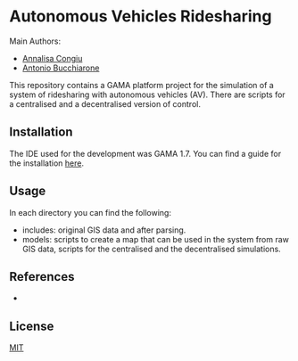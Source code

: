 # Autonomous Vehicles Ridesharing

Main Authors:
- [Annalisa Congiu](mailto:annalisa.congiu@studenti.unitn.it)
- [Antonio Bucchiarone](mailto:bucchiarone@fbk.eu)

This repository contains a GAMA platform project for the simulation of a system
of ridesharing with autonomous vehicles (AV). There are scripts for a centralised and a decentralised
version of control.

## Installation

The IDE used for the development was GAMA 1.7.
You can find a guide for the installation [here](https://github.com/gama-platform/gama/wiki/Installation).

## Usage

In each directory you can find the following:
 * includes: original GIS data and after parsing.
 * models: scripts to create a map that can be used in the system from raw GIS data,
    scripts for the centralised and the decentralised simulations.

## References
* 



## License
[MIT](https://choosealicense.com/licenses/mit/)
